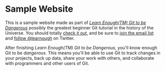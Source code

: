 # Sample Website

This is a sample website made as part of [*Learn Enough(TM)  Git to be Dangerous*](http://learnough.com/git-tutorial) possibly the greatest beginner Git tutorial in the history of the Universe. You should totally [check it out](http://learnough.com/git-tutorial), and be sure to [join the email list](http://learnenough.com/#email_list) and [follow @learnough](http://twitter.com/learnenough) on Twitter.

After finishing *Learn Enough(TM) Git to be Dangerous*, you'll know enough Git to be *dangerous*. This means you'll be able to use Git to track changes in your projects, back up data, share your work with others, and collaborate with programmers and other users of Git.
